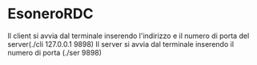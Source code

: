 # EsoneroRDC
Il client si avvia dal terminale inserendo l'indirizzo e il numero di porta del server(./cli 127.0.0.1 9898)
Il server si avvia dal terminale inserendo il numero di porta (./ser 9898)
